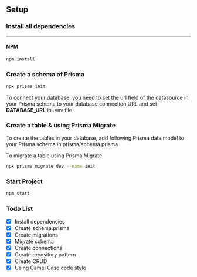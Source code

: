 ## Setup

### Install all dependencies

---

#### NPM
```bash
npm install
```

### Create a schema of Prisma
```bash 
npx prisma init
```

To connect your database, 
you need to set the url field of the datasource in your Prisma schema 
to your database connection URL and set <b>DATABASE_URL</b> in .env file


### Create a table & using Prisma Migrate
To create the tables in your database, add following Prisma data model
to your Prisma schema in prisma/schema.prisma

To migrate a table using Prisma Migrate
```bash 
npx prisma migrate dev --name init
```

### Start Project
```bash 
npm start
```

### Todo List
- [X] Install dependencies
- [X] Create schema.prisma
- [X] Create migrations
- [X] Migrate schema
- [X] Create connections
- [X] Create repository pattern 
- [X] Create CRUD
- [X] Using Camel Case code style
